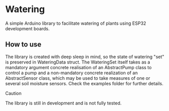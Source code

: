 # Watering
A simple Arduino library to facilitate watering of plants using ESP32 development boards.

## How to use
The library is created with deep sleep in mind, so the state of watering "set" is preserved in WateringData struct. The WateringSet itself takes as a mandatory argument concrete realisation of an AbstractPump class to control a pump and a non-mandatory concrete realization of an AbstractSensor class, which may be used to take measures of one or several soil moisture sensors. Check the examples folder for further details.

> [!CAUTION]
> The library is still in development and is not fully tested.
